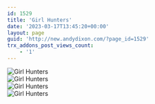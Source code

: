 ```yaml
---
id: 1529
title: 'Girl Hunters'
date: '2023-03-17T13:45:20+00:00'
layout: page
guid: 'http://new.andydixon.com/?page_id=1529'
trx_addons_post_views_count:
    - '1'
---
```


![Girl Hunters](https://i0.wp.com/assets.g8x2.ldn.idrivee2-23.com/posters/Girl%20Hunters%2001.jpg?w=1200&ssl=1 "Girl Hunters")  
![Girl Hunters](https://i0.wp.com/assets.g8x2.ldn.idrivee2-23.com/posters/Girl%20Hunters%2002.jpg?w=1200&ssl=1 "Girl Hunters")  
![Girl Hunters](https://i0.wp.com/assets.g8x2.ldn.idrivee2-23.com/posters/Girl%20Hunters%2003.jpg?w=1200&ssl=1 "Girl Hunters")  
![Girl Hunters](https://i0.wp.com/assets.g8x2.ldn.idrivee2-23.com/posters/Girl%20Hunters%2004.jpg?w=1200&ssl=1 "Girl Hunters")